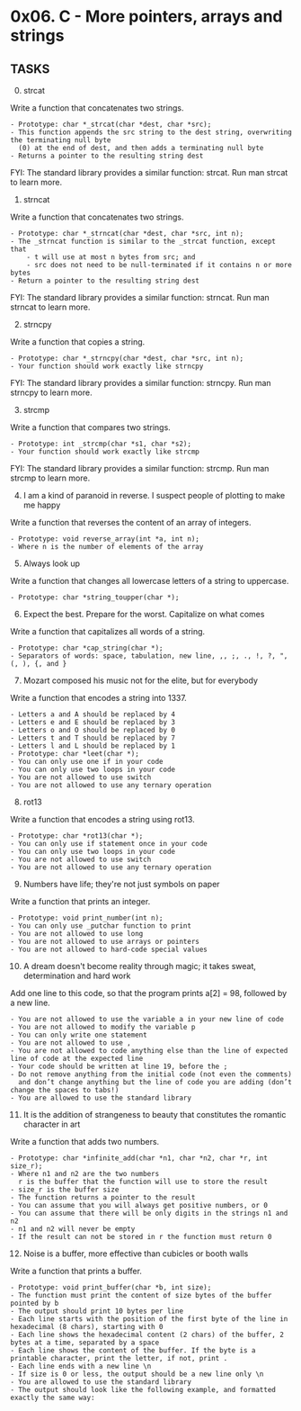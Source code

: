 # 0x06. C - More pointers, arrays and strings

## TASKS

0. strcat

Write a function that concatenates two strings.

	- Prototype: char *_strcat(char *dest, char *src);
	- This function appends the src string to the dest string, overwriting the terminating null byte 
	  (0) at the end of dest, and then adds a terminating null byte
	- Returns a pointer to the resulting string dest
FYI: The standard library provides a similar function: strcat. Run man strcat to learn more.

1. strncat

Write a function that concatenates two strings.

	- Prototype: char *_strncat(char *dest, char *src, int n);
	- The _strncat function is similar to the _strcat function, except that
		- t will use at most n bytes from src; and
		- src does not need to be null-terminated if it contains n or more bytes
	- Return a pointer to the resulting string dest
FYI: The standard library provides a similar function: strncat. Run man strncat to learn more.

2. strncpy

Write a function that copies a string.

	- Prototype: char *_strncpy(char *dest, char *src, int n);
	- Your function should work exactly like strncpy
FYI: The standard library provides a similar function: strncpy. Run man strncpy to learn more.

3. strcmp

Write a function that compares two strings.

	- Prototype: int _strcmp(char *s1, char *s2);
	- Your function should work exactly like strcmp
FYI: The standard library provides a similar function: strcmp. Run man strcmp to learn more.

4. I am a kind of paranoid in reverse. I suspect people of plotting to make me happy

Write a function that reverses the content of an array of integers.

	- Prototype: void reverse_array(int *a, int n);
	- Where n is the number of elements of the array

5. Always look up

Write a function that changes all lowercase letters of a string to uppercase.

	- Prototype: char *string_toupper(char *);

6. Expect the best. Prepare for the worst. Capitalize on what comes

Write a function that capitalizes all words of a string.

	- Prototype: char *cap_string(char *);
	- Separators of words: space, tabulation, new line, ,, ;, ., !, ?, ", (, ), {, and }

7. Mozart composed his music not for the elite, but for everybody

Write a function that encodes a string into 1337.

	- Letters a and A should be replaced by 4
	- Letters e and E should be replaced by 3
	- Letters o and O should be replaced by 0
	- Letters t and T should be replaced by 7
	- Letters l and L should be replaced by 1
	- Prototype: char *leet(char *);
	- You can only use one if in your code
	- You can only use two loops in your code
	- You are not allowed to use switch
	- You are not allowed to use any ternary operation

8. rot13

Write a function that encodes a string using rot13.

	- Prototype: char *rot13(char *);
	- You can only use if statement once in your code
	- You can only use two loops in your code
	- You are not allowed to use switch
	- You are not allowed to use any ternary operation

9. Numbers have life; they're not just symbols on paper

Write a function that prints an integer.

	- Prototype: void print_number(int n);
	- You can only use _putchar function to print
	- You are not allowed to use long
	- You are not allowed to use arrays or pointers
	- You are not allowed to hard-code special values

10. A dream doesn't become reality through magic; it takes sweat, determination and hard work

Add one line to this code, so that the program prints a[2] = 98, followed by a new line.

	- You are not allowed to use the variable a in your new line of code
	- You are not allowed to modify the variable p
	- You can only write one statement
	- You are not allowed to use ,
	- You are not allowed to code anything else than the line of expected line of code at the expected line
	- Your code should be written at line 19, before the ;
	- Do not remove anything from the initial code (not even the comments)
	  and don’t change anything but the line of code you are adding (don’t change the spaces to tabs!)
	- You are allowed to use the standard library

11. It is the addition of strangeness to beauty that constitutes the romantic character in art

Write a function that adds two numbers.

	- Prototype: char *infinite_add(char *n1, char *n2, char *r, int size_r);
	- Where n1 and n2 are the two numbers
	  r is the buffer that the function will use to store the result
	- size_r is the buffer size
	- The function returns a pointer to the result
	- You can assume that you will always get positive numbers, or 0
	- You can assume that there will be only digits in the strings n1 and n2
	- n1 and n2 will never be empty
	- If the result can not be stored in r the function must return 0

12. Noise is a buffer, more effective than cubicles or booth walls

Write a function that prints a buffer.

	- Prototype: void print_buffer(char *b, int size);
	- The function must print the content of size bytes of the buffer pointed by b
	- The output should print 10 bytes per line
	- Each line starts with the position of the first byte of the line in hexadecimal (8 chars), starting with 0
	- Each line shows the hexadecimal content (2 chars) of the buffer, 2 bytes at a time, separated by a space
	- Each line shows the content of the buffer. If the byte is a printable character, print the letter, if not, print .
	- Each line ends with a new line \n
	- If size is 0 or less, the output should be a new line only \n
	- You are allowed to use the standard library
	- The output should look like the following example, and formatted exactly the same way:
